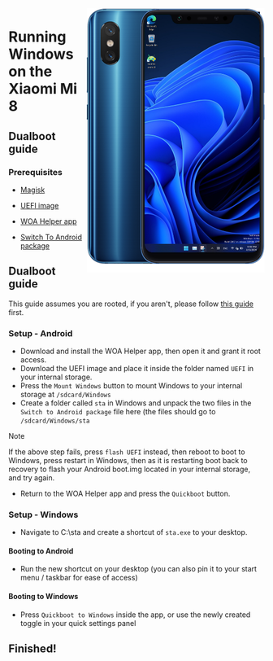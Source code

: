 <img align="right" src="https://github.com/n00b69/woa-dipper/blob/main/dipper.png" width="350" alt="Windows 11 running on dipper">

# Running Windows on the Xiaomi Mi 8

## Dualboot guide

### Prerequisites
- [Magisk](https://github.com/topjohnwu/Magisk/releases/latest)

- [UEFI image](https://github.com/n00b69/woa-dipper/releases/tag/UEFI)

- [WOA Helper app](https://github.com/Marius586/WoA-Helper-update/blob/main/woahelper.apk)

- [Switch To Android package](https://github.com/n00b69/woa-dipper/releases/download/Files/dipper-sta.zip)

## Dualboot guide
This guide assumes you are rooted, if you aren't, please follow [this guide](root.md) first.

### Setup - Android
- Download and install the WOA Helper app, then open it and grant it root access.
- Download the UEFI image and place it inside the folder named `UEFI` in your internal storage.
- Press the `Mount Windows` button to mount Windows to your internal storage at `/sdcard/Windows`
- Create a folder called `sta` in Windows and unpack the two files in the `Switch to Android package` file here (the files should go to `/sdcard/Windows/sta`
> [!Note]
> If the above step fails, press `flash UEFI` instead, then reboot to boot to Windows, press restart in Windows, then as it is restarting boot back to recovery to flash your Android boot.img located in your internal storage, and try again.
- Return to the WOA Helper app and press the `Quickboot` button.

### Setup - Windows
- Navigate to C:\sta and create a shortcut of `sta.exe` to your desktop.

#### Booting to Android
- Run the new shortcut on your desktop (you can also pin it to your start menu / taskbar for ease of access)

#### Booting to Windows
- Press `Quickboot to Windows` inside the app, or use the newly created toggle in your quick settings panel
  
## Finished!




















